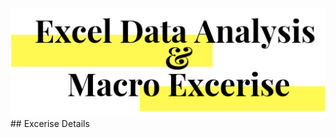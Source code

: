 <img src="https://github.com/JosefinaAureaAmaro/00_Excel_VBA/blob/master/images/header_img.PNG">
## Excerise Details
